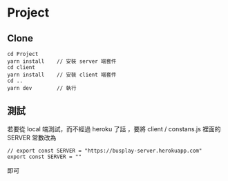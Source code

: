 # Project

## Clone

```
cd Project
yarn install    // 安裝 server 端套件
cd client
yarn install    // 安裝 client 端套件
cd ..
yarn dev        // 執行
```

## 測試
若要從 local 端測試，而不經過 heroku 了話
，要將 client / constans.js 裡面的 SERVER 常數改為
```
// export const SERVER = "https://busplay-server.herokuapp.com"
export const SERVER = ""
```
即可